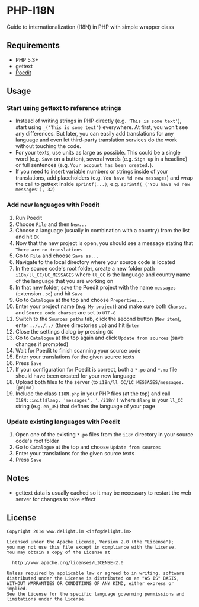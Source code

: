 # PHP-I18N

Guide to internationalization (I18N) in PHP with simple wrapper class

## Requirements

 * PHP 5.3+
 * gettext
 * [Poedit](http://poedit.net/)

## Usage

### Start using gettext to reference strings

 * Instead of writing strings in PHP directly (e.g. `'This is some text'`), start using `_('This is some text')` everywhere. At first, you won't see any differences. But later, you can easily add translations for any language and even let third-party translation services do the work without touching the code.
 * For your texts, use units as large as possible. This could be a single word (e.g. `Save` on a button), several words (e.g. `Sign up` in a headline) or full sentences (e.g. `Your account has been created.`).
 * If you need to insert variable numbers or strings inside of your translations, add placeholders (e.g. `You have %d new messages`) and wrap the call to gettext inside `sprintf(...)`, e.g. `sprintf(_('You have %d new messages'), 32)`

### Add new languages with Poedit

 1. Run Poedit
 2. Choose `File` and then `New...`
 3. Choose a language (usually in combination with a country) from the list and hit `OK`
 4. Now that the new project is open, you should see a message stating that `There are no translations`
 5. Go to `File` and choose `Save as...`
 6. Navigate to the local directory where your source code is located
 7. In the source code's root folder, create a new folder path `i18n/ll_CC/LC_MESSAGES` where `ll_CC` is the language and country name of the language that you are working on
 8. In that new folder, save the Poedit project with the name `messages` (extension `.po`) and hit `Save`
 9. Go to `Catalogue` at the top and choose `Properties...`
 10. Enter your project name (e.g. `My project`) and make sure both `Charset` and `Source code charset` are set to `UTF-8`
 11. Switch to the `Sources paths` tab, click the second button (`New item`), enter `../../../` (three directories up) and hit `Enter`
 12. Close the settings dialog by pressing `OK`
 13. Go to `Catalogue` at the top again and click `Update from sources` (save changes if prompted)
 14. Wait for Poedit to finish scanning your source code
 15. Enter your translations for the given source texts
 16. Press `Save`
 17. If your configuration for Poedit is correct, both a `*.po` and `*.mo` file should have been created for your new language
 18. Upload both files to the server (to `i18n/ll_CC/LC_MESSAGES/messages.[po|mo]`
 19. Include the class `I18N.php` in your PHP files (at the top) and call `I18N::init($lang, 'messages', './i18n')` where `$lang` is your `ll_CC` string (e.g. `en_US`) that defines the language of your page

### Update existing languages with Poedit

 1. Open one of the existing `*.po` files from the `i18n` directory in your source code's root folder
 2. Go to `Catalogue` at the top and choose `Update from sources`
 3. Enter your translations for the given source texts
 4. Press `Save`

## Notes

 * gettext data is usually cached so it may be necessary to restart the web server for changes to take effect

## License

```
Copyright 2014 www.delight.im <info@delight.im>

Licensed under the Apache License, Version 2.0 (the "License");
you may not use this file except in compliance with the License.
You may obtain a copy of the License at

  http://www.apache.org/licenses/LICENSE-2.0

Unless required by applicable law or agreed to in writing, software
distributed under the License is distributed on an "AS IS" BASIS,
WITHOUT WARRANTIES OR CONDITIONS OF ANY KIND, either express or implied.
See the License for the specific language governing permissions and
limitations under the License.
```